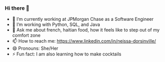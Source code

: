### Hi there 👋


- 🔭 I’m currently working at JPMorgan Chase as a Software Engineer
- 🌱 I’m working with Python, SQL, and Java
- 💬 Ask me about french, haitian food, how it feels like to step out of my comfort zone
- 📫 How to reach me: https://www.linkedin.com/in/neissa-dorsinville/
- 😄 Pronouns: She/Her
- ⚡ Fun fact: I am also learning how to make cocktails

